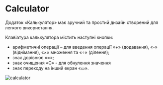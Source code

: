# Calculator

Додаток «Калькулятор» має зручний та простий дизайн створений для легкого використання.

Клавіатура калькулятора містить наступні кнопки:
- арифметичні операції – для введення операції «+» (додавання), «-» (віднімання), «×» множення та «÷» (ділення); 
- знак дорівнює «=»;
- знак очищення «С» - для обнулення значення
- знак переходу на інший екран «▭».

![calculator](https://github.com/Diana-Cherednyk/Calculator/tree/master/about/1.jpg )

